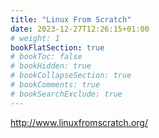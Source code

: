 ```yaml
---
title: "Linux From Scratch"
date: 2023-12-27T12:26:15+01:00
# weight: 1
bookFlatSection: true
# bookToc: false
# bookHidden: true
# bookCollapseSection: true
# bookComments: true
# bookSearchExclude: true
---
```

<http://www.linuxfromscratch.org/>
